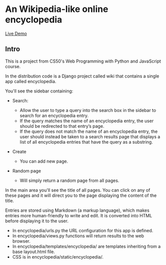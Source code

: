 # An Wikipedia-like online encyclopedia

<a href="https://wiki-like.herokuapp.com/" target="_blank">Live Demo</a>
## Intro
This is a project from CS50's Web Programming with Python and JavaScript course.

In the distribution code is a Django project called wiki that contains a single app called encyclopedia.


You'll see the sidebar containing:
- Search: 
  - Allow the user to type a query into the search box in the sidebar to search for an encyclopedia entry.
  - If the query matches the name of an encyclopedia entry, the user should be redirected to that entry’s page.
  - If the query does not match the name of an encyclopedia entry, the user should instead be taken to a search results page that displays a list of all encyclopedia entries that have the query as a substring.

- Create
  - You can add new page.

- Random page 
  - Will simply return a random page from all pages. 
  
In the main area you'll see the title of all pages. You can click on any of these pages and it will direct you to the page displaying the content of the title.

Entries are stored using Markdown (a markup language), which makes entries more human-friendly to write and edit. It is converted into HTML before displaying it to the user.

 - In encyclopedia/urls.py the URL configuration for this app is defined.
 - In encyclopedia/views.py functions will return results to the web browser.
 - In encyclopedia/templates/encyclopedia/ are templates inheriting from a base layout.html file.
 - CSS is in encyclopedia/static/encyclopedia/.
